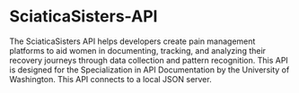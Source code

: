 # SciaticaSisters-API
The SciaticaSisters API helps developers create pain management platforms to aid women in documenting, tracking, and analyzing their recovery journeys through data collection and pattern recognition. This API is designed for the Specialization in API Documentation by the University of Washington. This API connects to a local JSON server.
